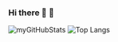 ### Hi there 👋 🌱

![myGitHubStats](https://github-readme-stats.vercel.app/api?username=pedrohrb7&show_icons=true&theme=cobalt)
![Top Langs](https://github-readme-stats.vercel.app/api/top-langs/?username=pedrohrb7&layout=compact&theme=cobalt)

<!--
Here are some ideas to get you started:

- 🔭 I’m currently working on ...
- 🌱 I’m currently learning ...
- 👯 I’m looking to collaborate on ...
- 🤔 I’m looking for help with ...
- 💬 Ask me about ...
- 📫 How to reach me: ...
- 😄 Pronouns: ...
- ⚡ Fun fact: ...

-->
